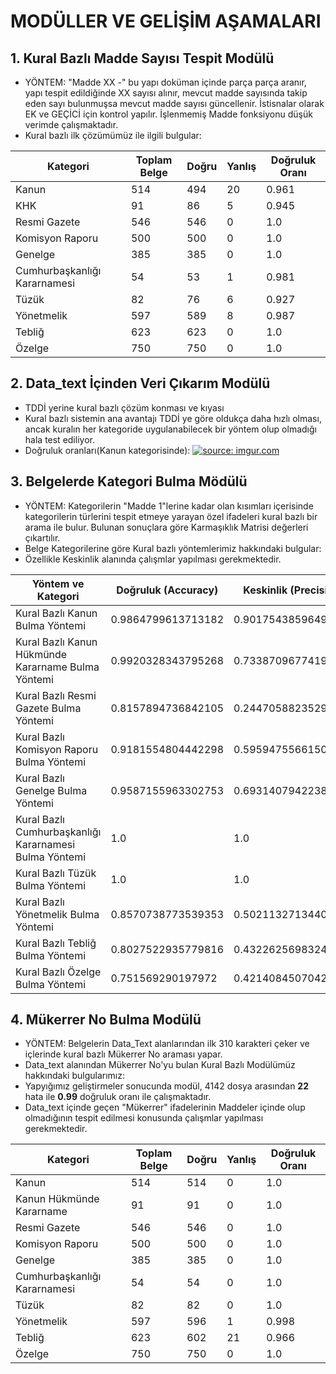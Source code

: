 
# MODÜLLER VE GELİŞİM AŞAMALARI
## 1. Kural Bazlı Madde Sayısı Tespit Modülü
 - YÖNTEM: "Madde XX -" bu yapı doküman içinde parça parça aranır, yapı tespit edildiğinde XX sayısı alınır, mevcut madde sayısında takip eden sayı bulunmuşsa mevcut madde sayısı güncellenir. İstisnalar olarak EK ve GEÇİCİ için kontrol yapılır. İşlenmemiş Madde fonksiyonu düşük verimde çalışmaktadır.
 - Kural bazlı ilk çözümümüz ile ilgili bulgular: 
 
|Kategori|Toplam Belge|Doğru|Yanlış|Doğruluk Oranı|
|---|---|---|---|---|
|Kanun|514|494|20|0.961|
|KHK|91|86|5|0.945|
|Resmi Gazete|546|546|0|1.0|
|Komisyon Raporu|500|500|0|1.0|
|Genelge|385|385|0|1.0|
|Cumhurbaşkanlığı Kararnamesi|54|53|1|0.981|
|Tüzük|82|76|6|0.927|
|Yönetmelik|597|589|8|0.987|
|Tebliğ|623|623|0|1.0|
|Özelge|750|750|0|1.0|
 
## 2. Data_text İçinden Veri Çıkarım Modülü
  - TDDİ yerine kural bazlı çözüm konması ve kıyası
  - Kural bazlı sistemin ana avantajı TDDİ ye göre oldukça daha hızlı olması, ancak kuralın her kategoride uygulanabilecek bir yöntem olup olmadığı hala test ediliyor.
  - Doğruluk oranları(Kanun kategorisinde):
 <a href="https://imgur.com/4XhdLHu"><img src="https://i.imgur.com/4XhdLHu.jpg" title="source: imgur.com" /></a>

## 3. Belgelerde Kategori Bulma Mödülü
  - YÖNTEM: Kategorilerin "Madde 1"lerine kadar olan kısımları içerisinde kategorilerin türlerini tespit etmeye yarayan özel ifadeleri kural bazlı bir arama ile bulur. Bulunan sonuçlara göre Karmaşıklık Matrisi değerleri çıkartılır.
  - Belge Kategorilerine göre Kural bazlı yöntemlerimiz hakkındaki bulgular:
  - Özellikle Keskinlik alanında çalışmlar yapılması gerekmektedir.
  
  | Yöntem ve Kategori | Doğruluk (Accuracy) | Keskinlik (Precision) | Hassasiyet (Sensisivity) / Duyarlılık (Recall) | Özgüllük (Specifity) | F1 Puanı (F1 Score) |
  |---|---|---|---|---|---|
  |Kural Bazlı Kanun Bulma Yöntemi|0.9864799613713182|0.9017543859649123|1.0|0.9845644983461963|0.9560996218242673|
  |Kural Bazlı Kanun Hükmünde Kararname Bulma Yöntemi|0.9920328343795268|0.7338709677419355|1.0|0.9918538632436436|0.8505075137880636|
  |Kural Bazlı Resmi Gazete Bulma Yöntemi|0.8157894736842105|0.2447058823529412|0.19047619047619047|0.910734149054505|0.080680334748185|
  |Kural Bazlı Komisyon Raporu Bulma Yöntemi|0.9181554804442298|0.5959475566150179|1.0|0.9069192751235585|0.7930809889863655|
  |Kural Bazlı Genelge Bulma Yöntemi|0.9587155963302753|0.6931407942238267|0.9974025974025974|0.9547511312217195|0.8390603993494585| 
  |Kural Bazlı Cumhurbaşkanlığı Kararnamesi Bulma Yöntemi|1.0|1.0|1.0|1.0|1.0|
  |Kural Bazlı Tüzük Bulma Yöntemi|1.0|1.0|1.0|1.0|1.0|
  |Kural Bazlı Yönetmelik Bulma Yöntemi|0.8570738773539353|0.5021132713440406|0.9949748743718593|0.8338504936530324|0.7479096397155272|
  |Kural Bazlı Tebliğ Bulma Yöntemi|0.8027522935779816|0.43226256983240224|0.9935794542536116|0.7689684569479965|0.7150784464491825|
  |Kural Bazlı Özelge Bulma Yöntemi|0.751569290197972|0.42140845070422533|0.9973333333333333|0.6972287735849056|0.751422687731069|
  

## 4. Mükerrer No Bulma Modülü
  - YÖNTEM: Belgelerin Data_Text alanlarından ilk 310 karakteri çeker ve içlerinde kural bazlı Mükerrer No araması yapar.
  - Data_text alanından Mükerrer No'yu bulan Kural Bazlı Modülümüz hakkındaki bulgularımız:
  - Yapyığımız geliştirmeler sonucunda modül, 4142 dosya arasından **22** hata ile **0.99** doğruluk oranı ile çalışmaktadır.
  - Data_text içinde geçen "Mükerrer" ifadelerinin Maddeler içinde olup olmadığının tespit edilmesi konusunda çalışmlar yapılması gerekmektedir.

  |Kategori|Toplam Belge|Doğru|Yanlış|Doğruluk Oranı|
  |---|---|---|---|---|
  |Kanun|514|514|0|1.0|
  |Kanun Hükmünde Kararname|91|91|0|1.0|
  |Resmi Gazete|546|546|0|1.0|
  |Komisyon Raporu|500|500|0|1.0|
  |Genelge|385|385|0|1.0|
  |Cumhurbaşkanlığı Kararnamesi|54|54|0|1.0|
  |Tüzük|82|82|0|1.0|
  |Yönetmelik|597|596|1|0.998|
  |Tebliğ|623|602|21|0.966|
  |Özelge|750|750|0|1.0|
